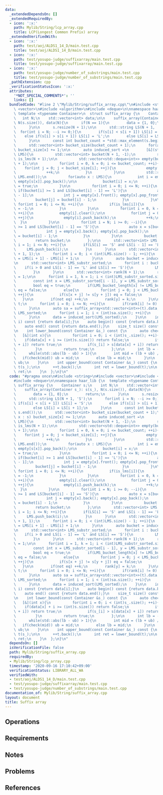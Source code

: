 ```yaml
---
data:
  _extendedDependsOn: []
  _extendedRequiredBy:
  - icon: ':x:'
    path: Mylib/String/lcp_array.cpp
    title: LCP(Longest Common Prefix) array
  _extendedVerifiedWith:
  - icon: ':x:'
    path: test/aoj/ALDS1_14_D/main.test.cpp
    title: test/aoj/ALDS1_14_D/main.test.cpp
  - icon: ':x:'
    path: test/yosupo-judge/suffixarray/main.test.cpp
    title: test/yosupo-judge/suffixarray/main.test.cpp
  - icon: ':x:'
    path: test/yosupo-judge/number_of_substrings/main.test.cpp
    title: test/yosupo-judge/number_of_substrings/main.test.cpp
  _pathExtension: cpp
  _verificationStatusIcon: ':x:'
  attributes:
    '*NOT_SPECIAL_COMMENTS*': ''
    links: []
  bundledCode: "#line 2 \"Mylib/String/suffix_array.cpp\"\n#include <string>\n#include\
    \ <vector>\n#include <algorithm>\n#include <deque>\n\nnamespace haar_lib {\n \
    \ template <typename Container>\n  struct suffix_array {\n    Container s;\n \
    \   int N;\n    std::vector<int> data;\n\n    suffix_array(Container s_): s(s_),\
    \ N(s.size()), data(N){\n      if(N == 1){\n        data = {1, 0};\n        return;\n\
    \      }\n\n      s.resize(N + 1);\n\n      std::string LS(N + 1, 'S');\n    \
    \  for(int i = N; --i >= 0;){\n        if(s[i] < s[i + 1]) LS[i] = 'S';\n    \
    \    else if(s[i] > s[i + 1]) LS[i] = 'L';\n        else LS[i] = LS[i + 1];\n\
    \      }\n\n      const int bucket_count = *std::max_element(s.begin(), s.end());\n\
    \      std::vector<int> bucket_size(bucket_count + 1);\n      for(auto x : s)\
    \ bucket_size[x] += 1;\n\n      auto induced_sort =\n        [&](std::vector<int>\
    \ LMS){\n          std::vector<int> bucket(N + 1, -1);\n          std::vector<bool>\
    \ is_lms(N + 1);\n\n          std::vector<std::deque<int>> empty(bucket_count\
    \ + 1);\n\n          for(int i = 0, k = 0; i <= bucket_count; ++i){\n        \
    \    for(int j = 0; j < bucket_size[i]; ++j){\n              empty[i].push_back(k);\n\
    \              ++k;\n            }\n          }\n\n          std::reverse(LMS.begin(),\
    \ LMS.end());\n          for(auto x : LMS){\n            int i = empty[s[x]].back();\
    \ empty[s[x]].pop_back();\n\n            bucket[i] = x;\n            is_lms[i]\
    \ = true;\n          }\n\n          for(int i = 0; i <= N; ++i){\n           \
    \ if(bucket[i] >= 1 and LS[bucket[i] - 1] == 'L'){\n              auto x = s[bucket[i]\
    \ - 1];\n              int j = empty[x].front(); empty[x].pop_front();\n     \
    \         bucket[j] = bucket[i] - 1;\n            }\n          }\n\n         \
    \ for(int i = 0; i <= N; ++i){\n            if(is_lms[i]){\n              bucket[i]\
    \ = -1;\n            }\n          }\n\n          for(int i = 0, k = 0; i <= bucket_count;\
    \ ++i){\n            empty[i].clear();\n\n            for(int j = 0; j < bucket_size[i];\
    \ ++j){\n              empty[i].push_back(k);\n              ++k;\n          \
    \  }\n          }\n\n          for(int i = N; i >= 0; --i){\n            if(bucket[i]\
    \ >= 1 and LS[bucket[i] - 1] == 'S'){\n              auto x = s[bucket[i] - 1];\n\
    \              int j = empty[x].back(); empty[x].pop_back();\n              bucket[j]\
    \ = bucket[i] - 1;\n            }\n          }\n\n          bucket[0] = N;\n \
    \         return bucket;\n        };\n\n      std::vector<int> LMS;\n      for(int\
    \ i = 1; i <= N; ++i){\n        if(LS[i] == 'S' and LS[i - 1] == 'L'){\n     \
    \     LMS.push_back(i);\n        }\n      }\n\n      std::vector<int> LMS_bucket_length(N\
    \ + 1, 1);\n      for(int i = 0; i < (int)LMS.size() - 1; ++i){\n        LMS_bucket_length[LMS[i]]\
    \ = LMS[i + 1] - LMS[i] + 1;\n      }\n\n      auto bucket = induced_sort(LMS);\n\
    \n      std::vector<int> LMS_substr_sorted;\n      for(int i : bucket){\n    \
    \    if(i > 0 and LS[i - 1] == 'L' and LS[i] == 'S'){\n          LMS_substr_sorted.push_back(i);\n\
    \        }\n      }\n\n      std::vector<int> rank(N + 1);\n      rank[LMS_substr_sorted[0]]\
    \ = 1;\n\n      for(int i = 1, k = 1; i < (int)LMS_substr_sorted.size(); ++i){\n\
    \        const int x = LMS_substr_sorted[i - 1], y = LMS_substr_sorted[i];\n\n\
    \        bool eq = true;\n        if(LMS_bucket_length[x] != LMS_bucket_length[y])\
    \ eq = false;\n        else{\n          for(int j = 0; j < LMS_bucket_length[x];\
    \ ++j){\n            if(s[x + j] != s[y + j]) eq = false;\n          }\n     \
    \   }\n\n        if(not eq) ++k;\n        rank[y] = k;\n      }\n\n      std::vector<int>\
    \ t;\n      for(int i = 0; i <= N; ++i){\n        if(rank[i] != 0) t.push_back(rank[i]);\n\
    \      }\n\n      auto sa = suffix_array<std::vector<int>>(t).data;\n\n      std::vector<int>\
    \ LMS_sorted;\n      for(int i = 1; i < (int)sa.size(); ++i){\n        LMS_sorted.push_back(LMS[sa[i]]);\n\
    \      }\n\n      data = induced_sort(LMS_sorted);\n    }\n\n    int operator[](size_t\
    \ i) const {return data[i];}\n    auto begin() const {return data.begin();}\n\
    \    auto end() const {return data.end();}\n    size_t size() const {return data.size();}\n\
    \n    int lower_bound(const Container &s_) const {\n      auto check =\n     \
    \   [&](int x){\n          for(int i = 0; i < (int)s_.size(); ++i){\n        \
    \    if(data[x] + i >= (int)s.size()) return false;\n            if(s_[i] < s[data[x]\
    \ + i]) return true;\n            if(s_[i] > s[data[x] + i]) return false;\n \
    \         }\n          return true;\n        };\n\n      int lb = -1, ub = size();\n\
    \      while(std::abs(lb - ub) > 1){\n        int mid = (lb + ub) / 2;\n     \
    \   if(check(mid)) ub = mid;\n        else lb = mid;\n      }\n\n      return\
    \ ub;\n    }\n\n    int upper_bound(const Container &s_) const {\n      Container\
    \ t(s_);\n\n      ++t.back();\n      int ret = lower_bound(t);\n\n      return\
    \ ret;\n    }\n  };\n}\n"
  code: "#pragma once\n#include <string>\n#include <vector>\n#include <algorithm>\n\
    #include <deque>\n\nnamespace haar_lib {\n  template <typename Container>\n  struct\
    \ suffix_array {\n    Container s;\n    int N;\n    std::vector<int> data;\n\n\
    \    suffix_array(Container s_): s(s_), N(s.size()), data(N){\n      if(N == 1){\n\
    \        data = {1, 0};\n        return;\n      }\n\n      s.resize(N + 1);\n\n\
    \      std::string LS(N + 1, 'S');\n      for(int i = N; --i >= 0;){\n       \
    \ if(s[i] < s[i + 1]) LS[i] = 'S';\n        else if(s[i] > s[i + 1]) LS[i] = 'L';\n\
    \        else LS[i] = LS[i + 1];\n      }\n\n      const int bucket_count = *std::max_element(s.begin(),\
    \ s.end());\n      std::vector<int> bucket_size(bucket_count + 1);\n      for(auto\
    \ x : s) bucket_size[x] += 1;\n\n      auto induced_sort =\n        [&](std::vector<int>\
    \ LMS){\n          std::vector<int> bucket(N + 1, -1);\n          std::vector<bool>\
    \ is_lms(N + 1);\n\n          std::vector<std::deque<int>> empty(bucket_count\
    \ + 1);\n\n          for(int i = 0, k = 0; i <= bucket_count; ++i){\n        \
    \    for(int j = 0; j < bucket_size[i]; ++j){\n              empty[i].push_back(k);\n\
    \              ++k;\n            }\n          }\n\n          std::reverse(LMS.begin(),\
    \ LMS.end());\n          for(auto x : LMS){\n            int i = empty[s[x]].back();\
    \ empty[s[x]].pop_back();\n\n            bucket[i] = x;\n            is_lms[i]\
    \ = true;\n          }\n\n          for(int i = 0; i <= N; ++i){\n           \
    \ if(bucket[i] >= 1 and LS[bucket[i] - 1] == 'L'){\n              auto x = s[bucket[i]\
    \ - 1];\n              int j = empty[x].front(); empty[x].pop_front();\n     \
    \         bucket[j] = bucket[i] - 1;\n            }\n          }\n\n         \
    \ for(int i = 0; i <= N; ++i){\n            if(is_lms[i]){\n              bucket[i]\
    \ = -1;\n            }\n          }\n\n          for(int i = 0, k = 0; i <= bucket_count;\
    \ ++i){\n            empty[i].clear();\n\n            for(int j = 0; j < bucket_size[i];\
    \ ++j){\n              empty[i].push_back(k);\n              ++k;\n          \
    \  }\n          }\n\n          for(int i = N; i >= 0; --i){\n            if(bucket[i]\
    \ >= 1 and LS[bucket[i] - 1] == 'S'){\n              auto x = s[bucket[i] - 1];\n\
    \              int j = empty[x].back(); empty[x].pop_back();\n              bucket[j]\
    \ = bucket[i] - 1;\n            }\n          }\n\n          bucket[0] = N;\n \
    \         return bucket;\n        };\n\n      std::vector<int> LMS;\n      for(int\
    \ i = 1; i <= N; ++i){\n        if(LS[i] == 'S' and LS[i - 1] == 'L'){\n     \
    \     LMS.push_back(i);\n        }\n      }\n\n      std::vector<int> LMS_bucket_length(N\
    \ + 1, 1);\n      for(int i = 0; i < (int)LMS.size() - 1; ++i){\n        LMS_bucket_length[LMS[i]]\
    \ = LMS[i + 1] - LMS[i] + 1;\n      }\n\n      auto bucket = induced_sort(LMS);\n\
    \n      std::vector<int> LMS_substr_sorted;\n      for(int i : bucket){\n    \
    \    if(i > 0 and LS[i - 1] == 'L' and LS[i] == 'S'){\n          LMS_substr_sorted.push_back(i);\n\
    \        }\n      }\n\n      std::vector<int> rank(N + 1);\n      rank[LMS_substr_sorted[0]]\
    \ = 1;\n\n      for(int i = 1, k = 1; i < (int)LMS_substr_sorted.size(); ++i){\n\
    \        const int x = LMS_substr_sorted[i - 1], y = LMS_substr_sorted[i];\n\n\
    \        bool eq = true;\n        if(LMS_bucket_length[x] != LMS_bucket_length[y])\
    \ eq = false;\n        else{\n          for(int j = 0; j < LMS_bucket_length[x];\
    \ ++j){\n            if(s[x + j] != s[y + j]) eq = false;\n          }\n     \
    \   }\n\n        if(not eq) ++k;\n        rank[y] = k;\n      }\n\n      std::vector<int>\
    \ t;\n      for(int i = 0; i <= N; ++i){\n        if(rank[i] != 0) t.push_back(rank[i]);\n\
    \      }\n\n      auto sa = suffix_array<std::vector<int>>(t).data;\n\n      std::vector<int>\
    \ LMS_sorted;\n      for(int i = 1; i < (int)sa.size(); ++i){\n        LMS_sorted.push_back(LMS[sa[i]]);\n\
    \      }\n\n      data = induced_sort(LMS_sorted);\n    }\n\n    int operator[](size_t\
    \ i) const {return data[i];}\n    auto begin() const {return data.begin();}\n\
    \    auto end() const {return data.end();}\n    size_t size() const {return data.size();}\n\
    \n    int lower_bound(const Container &s_) const {\n      auto check =\n     \
    \   [&](int x){\n          for(int i = 0; i < (int)s_.size(); ++i){\n        \
    \    if(data[x] + i >= (int)s.size()) return false;\n            if(s_[i] < s[data[x]\
    \ + i]) return true;\n            if(s_[i] > s[data[x] + i]) return false;\n \
    \         }\n          return true;\n        };\n\n      int lb = -1, ub = size();\n\
    \      while(std::abs(lb - ub) > 1){\n        int mid = (lb + ub) / 2;\n     \
    \   if(check(mid)) ub = mid;\n        else lb = mid;\n      }\n\n      return\
    \ ub;\n    }\n\n    int upper_bound(const Container &s_) const {\n      Container\
    \ t(s_);\n\n      ++t.back();\n      int ret = lower_bound(t);\n\n      return\
    \ ret;\n    }\n  };\n}\n"
  dependsOn: []
  isVerificationFile: false
  path: Mylib/String/suffix_array.cpp
  requiredBy:
  - Mylib/String/lcp_array.cpp
  timestamp: '2020-09-16 17:10:42+09:00'
  verificationStatus: LIBRARY_ALL_WA
  verifiedWith:
  - test/aoj/ALDS1_14_D/main.test.cpp
  - test/yosupo-judge/suffixarray/main.test.cpp
  - test/yosupo-judge/number_of_substrings/main.test.cpp
documentation_of: Mylib/String/suffix_array.cpp
layout: document
title: Suffix array
---
```


## Operations

## Requirements

## Notes

## Problems

## References
